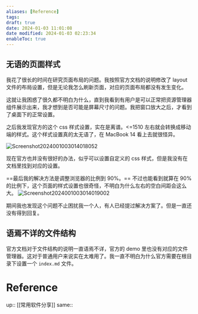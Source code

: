 ```yaml
---
aliases: [Reference]
tags: 
draft: true
date: 2024-01-03 11:01:08
date modified: 2024-01-03 02:23:34
enableToc: true
---
```


## 无语的页面样式

我花了很长的时间在研究页面布局的问题。我按照官方文档的说明修改了 layout 文件的布局设置，但是无论我怎么刷新页面，对应的页面布局都没有发生变化。

这就让我困惑了很久都不明白为什么，直到我看到有用户是可以正常把资源管理器组件展示出来，我才想到是否可能是屏幕尺寸的问题。我把窗口放大之后，才看到了桌面下的正常设置。

之后我发现官方的这个 css 样式设置，实在是离谱。<=1510 左右就会转换成移动端的样式。这个样式设置真的太无语了，在 MacBook 14 看上去就很怪异。

![Screenshot2024001003014018052](https://pic.237484.xyz/uPic/Screenshot2024001003014018052.png)

现在官方也并没有很好的办法，似乎可以设置自定义的 css 样式，但是我没有在文档里找到对应的设置。

==最后我的解决方法是调整浏览器的比例到 90%。== 不过也能看到就算在 90% 的比例下，这个页面的样式设置也很奇怪，不明白为什么左右的空白间距会这么大。
![Screenshot2024001003014019002](https://pic.237484.xyz/uPic/Screenshot2024001003014019002.png)

期间我也发现这个问题不止困扰我一个人，有人已经提过解决方案了。但是一直还没有得到回复。

## 语焉不详的文件结构

官方文档对于文件结构的说明一直语焉不详，官方的 demo 里也没有对应的文件管理器。这对于普通用户来说实在太难用了。我一直不明白为什么官方需要在根目录下设置一个 `index.md` 文件。

# Reference

up:: [[常用软件分享]]
same::
